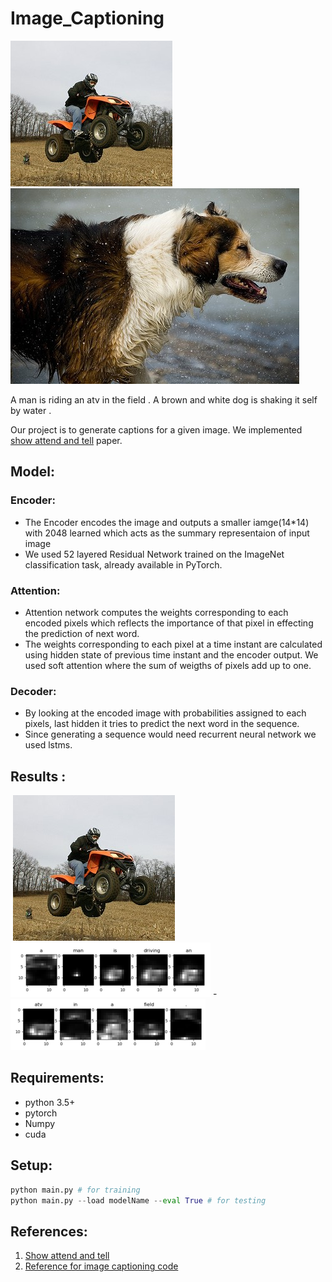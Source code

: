 # Image_Captioning  
  ![](./images/109823395.jpg) ![](/images/1131800850.jpg)

A man is riding an atv in the field .      A brown and white dog is shaking it self by water .



  Our project is to generate captions for a given image. We implemented [show attend and tell](https://arxiv.org/pdf/1502.03044.pdf) paper.

## Model:  
  ### Encoder:   
   - The Encoder encodes the image and outputs a smaller iamge(14*14) with 2048 learned which acts as the summary representaion of input  image   
   - We used 52 layered Residual Network trained on the ImageNet classification task, already available in PyTorch.
  ### Attention:
   - Attention network computes the weights corresponding to each encoded pixels which reflects the importance of that pixel in effecting the prediction of next word.
   - The weights corresponding to each pixel at a time instant are calculated using hidden state of previous time instant and the encoder output. We used soft attention where the sum of weigths of pixels add up to one.
  ### Decoder:
   - By looking at the encoded image with probabilities assigned to each pixels, last hidden it tries to predict the next word in the sequence.
   - Since generating a sequence would need recurrent neural network we used lstms.
## Results :
​                                                ![](/images/109823395.jpg)   
   ![](images/fig_41.png) - ![](images/fig_42.png) 



## Requirements:   
  * python 3.5+
  * pytorch 
  * Numpy
  * cuda
## Setup:  
```python
python main.py # for training
python main.py --load modelName --eval True # for testing 
```
## References:  

1. [Show attend and tell](https://arxiv.org/pdf/1502.03044.pdf)
2. [Reference for image captioning code](https://github.com/sgrvinod/a-PyTorch-Tutorial-to-Image-Captioning)

   

  
